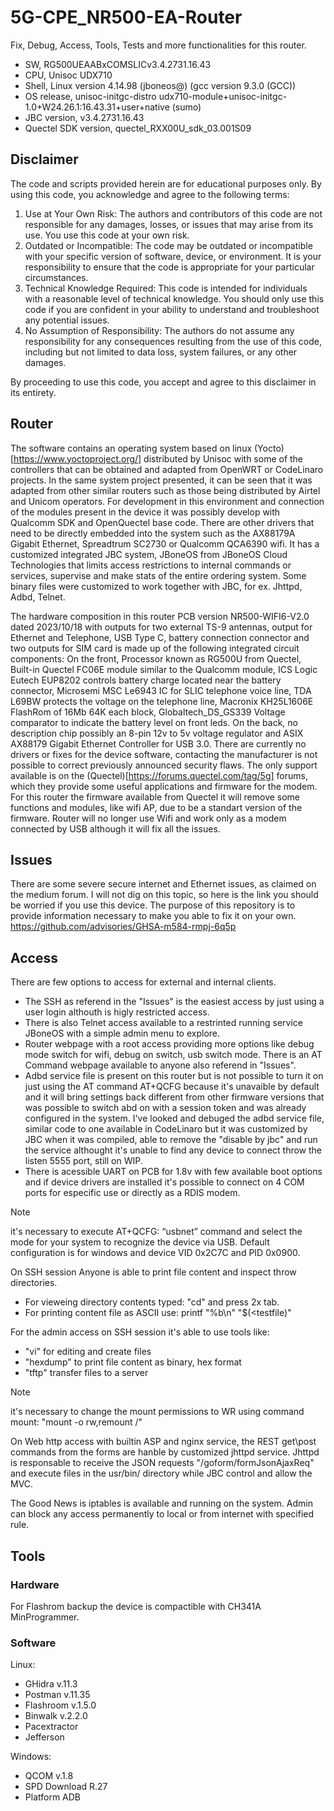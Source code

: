 # 5G-CPE_NR500-EA-Router
Fix, Debug, Access, Tools, Tests and more functionalities for this router.

+ SW, RG500UEAABxCOMSLICv3.4.2731.16.43
+ CPU, Unisoc UDX710 
+ Shell, Linux version 4.14.98 (jboneos@) (gcc version 9.3.0 (GCC))
+ OS release, unisoc-initgc-distro udx710-module+unisoc-initgc-1.0+W24.26.1:16.43.31+user+native (sumo)
+ JBC version, v3.4.2731.16.43
+ Quectel SDK version, quectel_RXX00U_sdk_03.001S09

## Disclaimer

The code and scripts provided herein are for educational purposes only. By using this code, you acknowledge and agree to the following terms:
  1. Use at Your Own Risk: The authors and contributors of this code are not responsible for any damages, losses, or issues that may arise from its use. You use this code at your own risk.
  2. Outdated or Incompatible: The code may be outdated or incompatible with your specific version of software, device, or environment. It is your responsibility to ensure that the code is appropriate for your particular circumstances.
  3. Technical Knowledge Required: This code is intended for individuals with a reasonable level of technical knowledge. You should only use this code if you are confident in your ability to understand and troubleshoot any potential issues.
  4. No Assumption of Responsibility: The authors do not assume any responsibility for any consequences resulting from the use of this code, including but not limited to data loss, system failures, or any other damages.

By proceeding to use this code, you accept and agree to this disclaimer in its entirety.

## Router

The software contains an operating system based on linux (Yocto) [https://www.yoctoproject.org/] distributed by Unisoc with some of the controllers that can be obtained and adapted from OpenWRT or CodeLinaro projects. In the same system  project presented, it can be seen that it was adapted from other similar routers such as those being distributed by Airtel and Unicom operators. For development in this environment and connection of the modules present in the device it was possibly develop with Qualcomm SDK and OpenQuectel base code. There are other drivers that need to be directly embedded into the system such as the AX88179A Gigabit Ethernet, Spreadtrum SC2730 or Qualcomm QCA6390 wifi. It has a customized integrated JBC system, JBoneOS from JBoneOS Cloud Technologies that limits access restrictions to internal commands or services, supervise and make stats of the entire ordering system. Some binary files were customized to work together with JBC, for ex. Jhttpd, Adbd, Telnet.

The hardware composition in this router PCB version NR500-WIFI6-V2.0 dated 2023/10/18 with outputs for two external TS-9 antennas, output for Ethernet and Telephone, USB Type C, battery connection connector and two outputs for SIM card is made up of the following integrated circuit components: On the front, Processor known as RG500U from Quectel, Built-in Quectel FC06E module similar to the Qualcomm module, ICS Logic Eutech EUP8202 controls battery charge located near the battery connector, Microsemi MSC Le6943 IC for SLIC telephone voice line, TDA L69BW protects the voltage on the telephone line, Macronix KH25L1606E FlashRom of 16Mb 64K each block, Globaltech_DS_GS339 Voltage comparator to indicate the battery level on front leds. On the back, no description chip possibly an 8-pin 12v to 5v voltage regulator and ASIX AX88179 Gigabit Ethernet Controller for USB 3.0. There are currently no drivers or fixes for the device software, contacting the manufacturer is not possible to correct previously announced security flaws. The only support available is on the (Quectel)[https://forums.quectel.com/tag/5g] forums, which they provide some useful applications and firmware for the modem. For this router the firmware available from Quectel it will remove some functions and modules, like wifi AP, due to be a standart version of the firmware. Router will no longer use Wifi and work only as a modem connected by USB although it will fix all the issues.

## Issues

There are some severe secure internet and Ethernet issues, as claimed on the medium forum. I will not dig on this topic, so here is the link you should be worried if you use this device. The purpose of this repository is to provide information necessary to make you able to fix it on your own.
https://github.com/advisories/GHSA-m584-rmpj-6q5p

## Access

There are few options to access for external and internal clients. 
- The SSH as referend in the "Issues" is the easiest access by just using a user login althouth is higly restricted access. 
- There is also Telnet access available to a restrinted running service JBoneOS with a simple admin menu to explore. 
- Router webpage with a root access providing more options like debug mode switch for wifi, debug on switch, usb switch mode. There is an AT Command webpage available to anyone also referend in "Issues". 
- Adbd service file is present on this router but is not possible to turn it on just using the AT command AT+QCFG because it's unavaible by default and it will bring settings back different from other firmware versions that was possible to switch abd on with a session token and was already configured in the system. I've looked and debuged the adbd service file, similar code to one available in CodeLinaro but it was customized by JBC when it was compiled, able to remove the "disable by jbc" and run the service althought it's unable to find any device to connect throw the listen 5555 port, still on WIP. 
- There is acessible UART on PCB for 1.8v with few available boot options and if device drivers are installed it's possible to connect on 4 COM ports for especific use or directly as a RDIS modem.
> [!NOTE]
> it's necessary to execute AT+QCFG: “usbnet” command and select the mode for your system to recognize the device via USB. Default configuration is for windows and device VID 0x2C7C and PID 0x0900.

On SSH session Anyone is able to print file content and inspect throw directories. 
- For vieweing directory contents typed: "cd" and press 2x tab. 
- For printing content file as ASCII use: printf "%b\n" "$(<testfile)"

For the admin access on SSH session it's able to use tools like:
- "vi" for editing and create files
- "hexdump" to print file content as binary, hex format
- "tftp" transfer files to a server
> [!NOTE]
> it's necessary to change the mount permissions to WR using command mount: "mount -o rw,remount /"

On Web http access with builtin ASP and nginx service, the REST get\post commands from the forms are hanble by customized jhttpd service. Jhttpd is responsable to receive the JSON requests "/goform/formJsonAjaxReq" and execute files in the usr/bin/ directory while JBC control and allow the MVC.

The Good News is iptables is available and running on the system. Admin can block any access permanently to local or from internet with specified rule.

## Tools
### Hardware

For Flashrom backup the device is compactible with CH341A MinProgrammer.

### Software
Linux:
- GHidra v.11.3
- Postman v.11.35
- Flashroom v.1.5.0
- Binwalk v.2.2.0
- Pacextractor
- Jefferson

Windows:
- QCOM v.1.8
- SPD Download R.27
- Platform ADB
